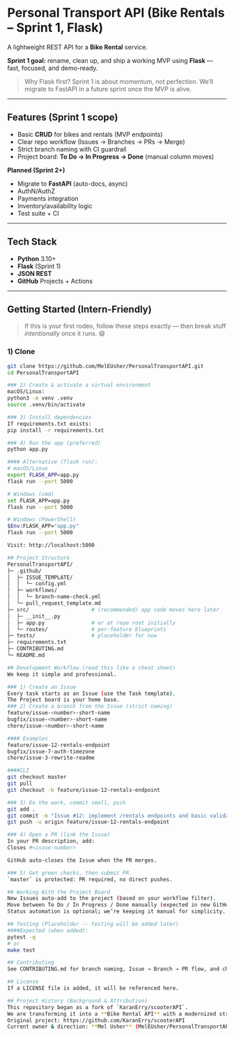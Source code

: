 # Personal Transport API (Bike Rentals – Sprint 1, Flask)

A lightweight REST API for a **Bike Rental** service.

**Sprint 1 goal:** rename, clean up, and ship a working MVP using **Flask** — fast, focused, and demo-ready.

> Why Flask first? Sprint 1 is about momentum, not perfection. We’ll migrate to FastAPI in a future sprint once the MVP is alive.

---

## Features (Sprint 1 scope)
- Basic **CRUD** for bikes and rentals (MVP endpoints)
- Clear repo workflow (Issues → Branches → PRs → Merge)
- Strict branch naming with CI guardrail
- Project board: **To Do → In Progress → Done** (manual column moves)

**Planned (Sprint 2+)**
- Migrate to **FastAPI** (auto-docs, async)
- AuthN/AuthZ
- Payments integration
- Inventory/availability logic
- Test suite + CI

---

## Tech Stack
- **Python** 3.10+
- **Flask** (Sprint 1)
- **JSON REST**
- **GitHub** Projects + Actions

---

## Getting Started (Intern-Friendly)

> If this is your first rodeo, follow these steps exactly — then break stuff *intentionally* once it runs. 😄

### 1) Clone
```bash
git clone https://github.com/MelEUsher/PersonalTransportAPI.git
cd PersonalTransportAPI

### 2) Create & activate a virtual environment
macOS/Linux:
python3 -m venv .venv
source .venv/bin/activate

### 3) Install dependencies
If requirements.txt exists:
pip install -r requirements.txt

### 4) Run the app (preferred)
python app.py

#### Alternative (flask run):
# macOS/Linux
export FLASK_APP=app.py
flask run --port 5000

# Windows (cmd)
set FLASK_APP=app.py
flask run --port 5000

# Windows (PowerShell)
$Env:FLASK_APP="app.py"
flask run --port 5000

Visit: http://localhost:5000

## Project Structure
PersonalTransportAPI/
├─ .github/
│  ├─ ISSUE_TEMPLATE/
│  │  └─ config.yml
│  ├─ workflows/
│  │  └─ branch-name-check.yml
│  └─ pull_request_template.md
├─ src/                    # (recommended) app code moves here later
│  ├─ __init__.py
│  ├─ app.py               # or at repo root initially
│  └─ routes/              # per-feature blueprints
├─ tests/                  # placeholder for now
├─ requirements.txt
├─ CONTRIBUTING.md
└─ README.md

## Development Workflow (read this like a cheat sheet)
We keep it simple and professional.

### 1) Create an Issue
Every task starts as an Issue (use the Task template).
The Project board is your home base.
### 2) Create a branch from the Issue (strict naming)
feature/issue-<number>-short-name
bugfix/issue-<number>-short-name
chore/issue-<number>-short-name

#### Examples
feature/issue-12-rentals-endpoint
bugfix/issue-7-auth-timezone
chore/issue-3-rewrite-readme

####CLI
git checkout master
git pull
git checkout -b feature/issue-12-rentals-endpoint

### 3) Do the work, commit small, push
git add .
git commit -m "Issue #12: implement /rentals endpoints and basic validation"
git push -u origin feature/issue-12-rentals-endpoint

### 4) Open a PR (link the Issue)
In your PR description, add:
Closes #<issue-number>

GitHub auto-closes the Issue when the PR merges.

### 5) Get green checks, then submit PR.
`master` is protected: PR required, no direct pushes.

## Working With the Project Board
New Issues auto-add to the project (based on your workflow filter).
Move between To Do / In Progress / Done manually (expected in new GitHub Projects).
Status automation is optional; we’re keeping it manual for simplicity.

## Testing (Placeholder -- testing will be added later)
####Expected (when added):
pytest -q
# or
make test

## Contributing
See CONTRIBUTING.md for branch naming, Issue → Branch → PR flow, and checklist.

## License
If a LICENSE file is added, it will be referenced here.

## Project History (Background & Attribution)
This repository began as a fork of `KaranErry/scooterAPI`.
We are transforming it into a **Bike Rental API** with a modernized structure, clearer workflows, and a future migration to FastAPI.
Original project: https://github.com/KaranErry/scooterAPI
Current owner & direction: **Mel Usher** (MelEUsher/PersonalTransportAPI)

